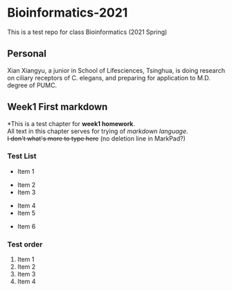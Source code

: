 # Bioinformatics-2021
This is a test repo for class Bioinformatics (2021 Spring)

## Personal

Xian Xiangyu, a junior in School of Lifesciences, Tsinghua, is doing research on ciliary receptors of C. elegans, and preparing for application to M.D. degree of PUMC. 

## Week1 First markdown
\*This is a test chapter for __week1 homework__.  
All text in this chapter serves for trying of *markdown language*.  
~~I don't what's more to type here~~ (no deletion line in MarkPad?)  

### Test List
* Item 1
+ Item 2
+ Item 3
- Item 4
- Item 5
* Item 6

### Test order
1. Item 1
2. Item 2
2. Item 3
4. Item 4

